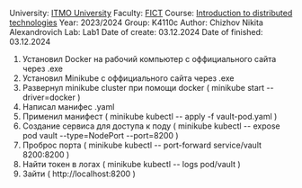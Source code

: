 University: [ITMO University](https://itmo.ru/ru/)
Faculty: [FICT](https://fict.itmo.ru)
Course: [Introduction to distributed technologies](https://github.com/itmo-ict-faculty/introduction-to-distributed-technologies)
Year: 2023/2024
Group: K4110c
Author: Chizhov Nikita Alexandrovich
Lab: Lab1
Date of create: 03.12.2024
Date of finished: 03.12.2024

1. Установил Docker на рабочий компьютер с оффициального сайта через .exe
2. Установил Minikube с оффициального сайта через .exe
3. Развернул minikube cluster при помощи docker ( minikube start --driver=docker )
4. Написал манифес .yaml
5. Применил манифест ( minikube kubectl -- apply -f vault-pod.yaml )
6. Создание сервиса для доступа к поду ( minikube kubectl -- expose pod vault --type=NodePort --port=8200 )
7. Проброс порта ( minikube kubectl -- port-forward service/vault 8200:8200 )
8. Найти токен в логах ( minikube kubectl -- logs pod/vault )
9. Зайти ( http://localhost:8200 )
